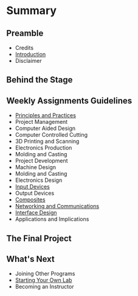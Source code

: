 # Summary

## Preamble

* Credits
* [Introduction](README.md)
* Disclaimer

## Behind the Stage

## Weekly Assignments Guidelines

* [Principles and Practices](weekly-assignments/principles-and-practices.md)
* Project Management
* Computer Aided Design
* Computer Controlled Cutting
* 3D Printing and Scanning
* Electronics Production
* Molding and Casting
* Project Development
* Machine Design
* Molding and Casting
* Electronics Design
* [Input Devices](weekly-assignments/input-devices.md)
* Output Devices
* [Composites](weekly-assignments/composites.md)
* [Networking and Communications](weekly-assignments/networking-and-communications.md)
* [Interface Design](weekly-assignments/interface-design.md)
* Applications and Implications

## The Final Project

## What's Next

* Joining Other Programs
* [Starting Your Own Lab](whats-next/start-your-own-lab.md)
* Becoming an Instructor

